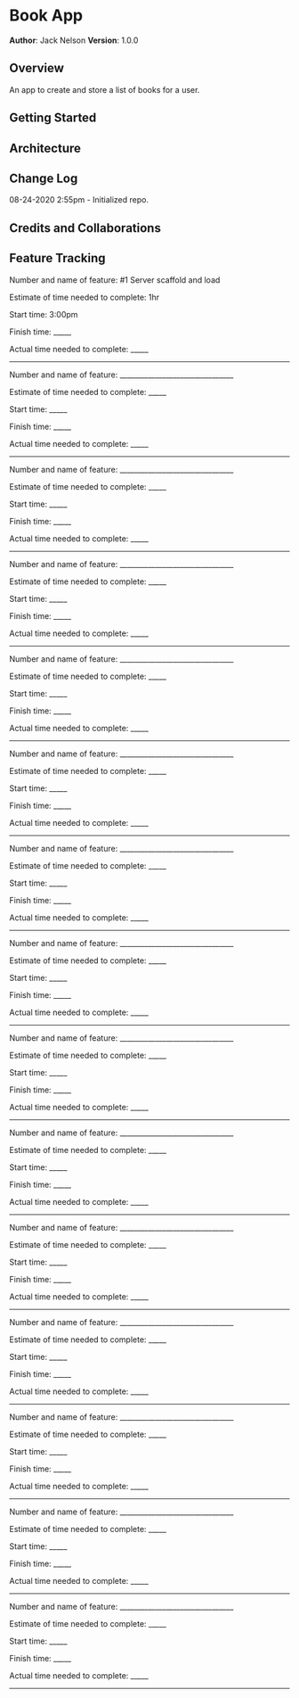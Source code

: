 # Book App

**Author**: Jack Nelson
**Version**: 1.0.0

## Overview

An app to create and store a list of books for a user.

## Getting Started
<!-- What are the steps that a user must take in order to build this app on their own machine and get it running? -->

## Architecture
<!-- Provide a detailed description of the application design. What technologies (languages, libraries, etc) you're using, and any other relevant design information. -->

## Change Log

08-24-2020 2:55pm - Initialized repo.

## Credits and Collaborations



## Feature Tracking

Number and name of feature: #1 Server scaffold and load

Estimate of time needed to complete: 1hr

Start time: 3:00pm

Finish time: _____

Actual time needed to complete: _____

---

Number and name of feature: ________________________________

Estimate of time needed to complete: _____

Start time: _____

Finish time: _____

Actual time needed to complete: _____

---

Number and name of feature: ________________________________

Estimate of time needed to complete: _____

Start time: _____

Finish time: _____

Actual time needed to complete: _____

---

Number and name of feature: ________________________________

Estimate of time needed to complete: _____

Start time: _____

Finish time: _____

Actual time needed to complete: _____

---

Number and name of feature: ________________________________

Estimate of time needed to complete: _____

Start time: _____

Finish time: _____

Actual time needed to complete: _____

---

Number and name of feature: ________________________________

Estimate of time needed to complete: _____

Start time: _____

Finish time: _____

Actual time needed to complete: _____

---

Number and name of feature: ________________________________

Estimate of time needed to complete: _____

Start time: _____

Finish time: _____

Actual time needed to complete: _____

---

Number and name of feature: ________________________________

Estimate of time needed to complete: _____

Start time: _____

Finish time: _____

Actual time needed to complete: _____

---

Number and name of feature: ________________________________

Estimate of time needed to complete: _____

Start time: _____

Finish time: _____

Actual time needed to complete: _____

---

Number and name of feature: ________________________________

Estimate of time needed to complete: _____

Start time: _____

Finish time: _____

Actual time needed to complete: _____

---

Number and name of feature: ________________________________

Estimate of time needed to complete: _____

Start time: _____

Finish time: _____

Actual time needed to complete: _____

---

Number and name of feature: ________________________________

Estimate of time needed to complete: _____

Start time: _____

Finish time: _____

Actual time needed to complete: _____

---

Number and name of feature: ________________________________

Estimate of time needed to complete: _____

Start time: _____

Finish time: _____

Actual time needed to complete: _____

---

Number and name of feature: ________________________________

Estimate of time needed to complete: _____

Start time: _____

Finish time: _____

Actual time needed to complete: _____

---

Number and name of feature: ________________________________

Estimate of time needed to complete: _____

Start time: _____

Finish time: _____

Actual time needed to complete: _____

---
